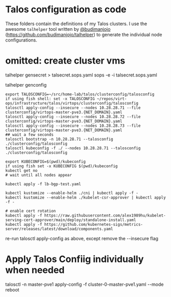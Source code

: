 # Talos configuration as code

These folders contain the definitions of my Talos clusters. I use the awesome `talhelper` tool written by [@budimanjojo](https://github.com/budimanjojo) (https://github.com/budimanjojo/talhelper) to generate the individual node configurations.


# omitted: create cluster vms

talhelper gensecret > talsecret.sops.yaml
sops -e -i talsecret.sops.yaml

talhelper genconfig

```
export TALOSCONFIG=~/src/home-lab/talos/clusterconfig/talosconfig
if using fish shell: set -x TALOSCONFIG ~/repos/virt-ops/infrastructure/talos/virtops/clusterconfig/talosconfig
talosctl apply-config --insecure --nodes 10.28.28.71 --file clusterconfig/virtops-master-pve3.{NET_DOMAIN}.yaml
talosctl apply-config --insecure --nodes 10.28.28.72 --file clusterconfig/virtops-master-pve3.{NET_DOMAIN}.yaml
talosctl apply-config --insecure --nodes 10.28.28.73 --file clusterconfig/virtops-master-pve3.{NET_DOMAIN}.yaml
## wait a few seconds
talosctl bootstrap -n 10.28.28.71 --talosconfig ./clusterconfig/talosconfig
talosctl kubeconfig -f ./ --nodes 10.28.28.71 --talosconfig ./clusterconfig/talosconfig

```
```
export KUBECONFIG=$(pwd)/kubeconfig
if using fish set -x KUBECONFIG $(pwd)/kubeconfig
kubectl get no
# wait until all nodes appear
```
```
kubectl apply -f lb-bgp-test.yaml

kubectl kustomize --enable-helm ./cni | kubectl apply -f -
kubectl kustomize --enable-helm ./kubelet-csr-approver | kubectl apply -f -
```

```
# enable cert rotation
kubectl apply -f https://raw.githubusercontent.com/alex1989hu/kubelet-serving-cert-approver/main/deploy/standalone-install.yaml
kubectl apply -f https://github.com/kubernetes-sigs/metrics-server/releases/latest/download/components.yaml
```

re-run talosctl apply-config as above, except remove the --insecure flag


# Apply Talos Confiig individually when needed

talosctl -n master-pve1 apply-config -f cluster-0-master-pve1.yaml --mode reboot
